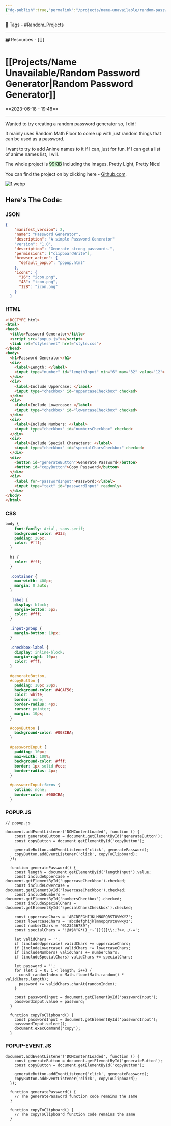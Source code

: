 ```yaml
---
{"dg-publish":true,"permalink":"/projects/name-unavailable/random-password-generator/","dgPassFrontmatter":true,"noteIcon":"1","created":"2023-11-14T21:08:36.733+05:30","updated":"2023-12-12T00:56:36.383+05:30"}
---
```


🧶 Tags - #Random_Projects 

---
🗃 Resources - [[]]

# [[Projects/Name Unavailable/Random Password Generator\|Random Password Generator]]
==2023-06-18 - 19:48==

---
Wanted to try creating a random password generator so, I did!

It mainly uses Random Math Floor to come up with just random things that can be used as a password.

I want to try to add Anime names to it if I can, just for fun. If I can get a list of anime names list, I will.

The whole project is <mark style="background: #BBFABBA6;">99KiB</mark> Including the images. Pretty Light, Pretty Nice!

You can find the project on by clicking here - [Github.com](https://github.com/ooexiaoo/Password-Generator-Extension).

![1.webp](/img/user/Resources/%F0%9F%93%81%20Files/%F0%9F%93%B8Images/1.webp)

## Here's The Code:
### JSON
```JSON
{
    "manifest_version": 2,
    "name": "Password Generator",
    "description": "A simple Password Generator"
    "version": "1.0",
    "description": "Generate strong passwords.",
    "permissions": ["clipboardWrite"],
    "browser_action": {
      "default_popup": "popup.html"
    },
    "icons": {
      "16": "icon.png",
      "48": "icon.png",
      "128": "icon.png"
    }
  }
```
### HTML
```HTML
<!DOCTYPE html>
<html>
<head>
  <title>Password Generator</title>
  <script src="popup.js"></script>
  <link rel="stylesheet" href="style.css">
</head>
<body>
  <h1>Password Generator</h1>
  <div>
    <label>Length: </label>
    <input type="number" id="lengthInput" min="6" max="32" value="12">
  </div>
  <div>
    <label>Include Uppercase: </label>
    <input type="checkbox" id="uppercaseCheckbox" checked>
  </div>
  <div>
    <label>Include Lowercase: </label>
    <input type="checkbox" id="lowercaseCheckbox" checked>
  </div>
  <div>
    <label>Include Numbers: </label>
    <input type="checkbox" id="numbersCheckbox" checked>
  </div>
  <div>
    <label>Include Special Characters: </label>
    <input type="checkbox" id="specialCharsCheckbox" checked>
  </div>
  <div>
    <button id="generateButton">Generate Password</button>
    <button id="copyButton">Copy Password</button>
  </div>
  <div>
    <label for="passwordInput">Password:</label>
    <input type="text" id="passwordInput" readonly>
  </div>
</body>
</html>
```

### CSS
```CSS
body {
    font-family: Arial, sans-serif;
    background-color: #333;
    padding: 20px;
    color: #fff;
  }
  
  h1 {
    color: #fff;
  }
  
  .container {
    max-width: 400px;
    margin: 0 auto;
  }
  
  .label {
    display: block;
    margin-bottom: 5px;
    color: #fff;
  }
  
  .input-group {
    margin-bottom: 10px;
  }
  
  .checkbox-label {
    display: inline-block;
    margin-right: 10px;
    color: #fff;
  }
  
  #generateButton,
  #copyButton {
    padding: 10px 20px;
    background-color: #4CAF50;
    color: white;
    border: none;
    border-radius: 4px;
    cursor: pointer;
    margin: 10px;
  }
  
  #copyButton {
    background-color: #008CBA;
  }
  
  #passwordInput {
    padding: 10px;
    max-width: 100%;
    background-color: #fff;
    border: 1px solid #ccc;
    border-radius: 4px;
  }
  
  #passwordInput:focus {
    outline: none;
    border-color: #008CBA;
  }
```

### POPUP.JS
```JS
// popup.js

document.addEventListener('DOMContentLoaded', function () {
    const generateButton = document.getElementById('generateButton');
    const copyButton = document.getElementById('copyButton');
  
    generateButton.addEventListener('click', generatePassword);
    copyButton.addEventListener('click', copyToClipboard);
  });
  
  function generatePassword() {
    const length = document.getElementById('lengthInput').value;
    const includeUppercase = document.getElementById('uppercaseCheckbox').checked;
    const includeLowercase = document.getElementById('lowercaseCheckbox').checked;
    const includeNumbers = document.getElementById('numbersCheckbox').checked;
    const includeSpecialChars = document.getElementById('specialCharsCheckbox').checked;
  
    const uppercaseChars = 'ABCDEFGHIJKLMNOPQRSTUVWXYZ';
    const lowercaseChars = 'abcdefghijklmnopqrstuvwxyz';
    const numberChars = '0123456789';
    const specialChars = '!@#$%^&*()_+~`|}{[]\\:;?><,./-=';
  
    let validChars = '';
    if (includeUppercase) validChars += uppercaseChars;
    if (includeLowercase) validChars += lowercaseChars;
    if (includeNumbers) validChars += numberChars;
    if (includeSpecialChars) validChars += specialChars;
  
    let password = '';
    for (let i = 0; i < length; i++) {
      const randomIndex = Math.floor(Math.random() * validChars.length);
      password += validChars.charAt(randomIndex);
    }
  
    const passwordInput = document.getElementById('passwordInput');
    passwordInput.value = password;
  }
  
  function copyToClipboard() {
    const passwordInput = document.getElementById('passwordInput');
    passwordInput.select();
    document.execCommand('copy');
  }
```

### POPUP-EVENT.JS
```JS
document.addEventListener('DOMContentLoaded', function () {
    const generateButton = document.getElementById('generateButton');
    const copyButton = document.getElementById('copyButton');
  
    generateButton.addEventListener('click', generatePassword);
    copyButton.addEventListener('click', copyToClipboard);
  });
  
  function generatePassword() {
    // The generatePassword function code remains the same
  }
  
  function copyToClipboard() {
    // The copyToClipboard function code remains the same
  }
```